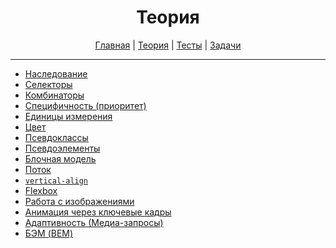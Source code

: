 <div align="center">

# Теория

[Главная](https://github.com/M0n0mah/css)
|
[Теория](/theory/README.md)
|
[Тесты](/tests/README.md)
|
[Задачи](/tasks/README.md)

</div>

---

* [Наследование](./css/inheritance.md)
* [Селекторы](./css/selectors.md)
* [Комбинаторы](./css/combinators.md)
* [Специфичность (приоритет)](./css/specificity.md)
* [Единицы измерения](./css/units.md)
* [Цвет](./css/color.md)
* [Псевдоклассы](./css/pseudo-classes.md)
* [Псевдоэлементы](./css/pseudo-elements.md)
* [Блочная модель](./css/box-model.md)
* [Поток](./css/flow.md)
* [`vertical-align`](./css/vertical-align.md)
* [Flexbox](./css/flexbox.md)
* [Работа с изображениями](./css/images.md)
* [Анимация через ключевые кадры](./css/animation-keyframes.md)
* [Адаптивность (Медиа-запросы)](./css/media.md)
* [БЭМ (BEM)](./css/bem.md)
